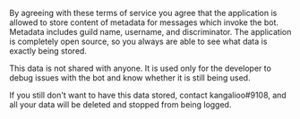 By agreeing with these terms of service you agree that the application is allowed to store content of metadata for messages which invoke the bot. Metadata includes guild name, username, and discriminator.
The application is completely open source, so you always are able to see what data is exactly being stored.

This data is not shared with anyone. It is used only for the developer to debug issues with the bot and know whether it is still being used.

If you still don't want to have this data stored, contact kangalioo#9108, and all your data will be deleted and stopped from being logged.
